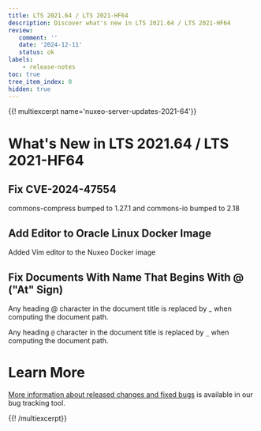 ```yaml
---
title: LTS 2021.64 / LTS 2021-HF64
description: Discover what's new in LTS 2021.64 / LTS 2021-HF64
review:
   comment: ''
   date: '2024-12-11'
   status: ok
labels:
    - release-notes
toc: true
tree_item_index: 0
hidden: true
---
```


{{! multiexcerpt name='nuxeo-server-updates-2021-64'}}
# What's New in LTS 2021.64 / LTS 2021-HF64

## Fix CVE-2024-47554


commons-compress bumped to 1.27.1 and commons-io bumped to 2.18


## Add Editor to Oracle Linux Docker Image


Added Vim editor to the Nuxeo Docker image


## Fix Documents With Name That Begins With @ ("At" Sign)


Any heading @ character in the document title is replaced by _ when computing the document path.

Any heading `@` character in the document title is replaced by `_` when computing the document path.



# Learn More

[More information about released changes and fixed bugs](https://hyland.atlassian.net/secure/ReleaseNote.jspa?projectId=14958&version=33872) is available in our bug tracking tool.

{{! /multiexcerpt}}
